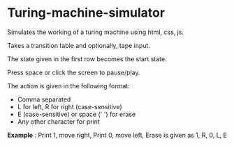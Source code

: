 # Turing-machine-simulator
Simulates the working of a turing machine using html, css, js.

Takes a transition table and optionally, tape input.

The state given in the first row becomes the start state.

Press space or click the screen to pause/play.

The action is given in the following format:
* Comma separated
* L for left, R for right (case-sensitive)
* E (case-sensitive) or space (' ') for erase
* Any other character for print
  
**Example** :
 Print 1, move right, Print 0, move left, Erase is given as 1, R, 0, L, E
